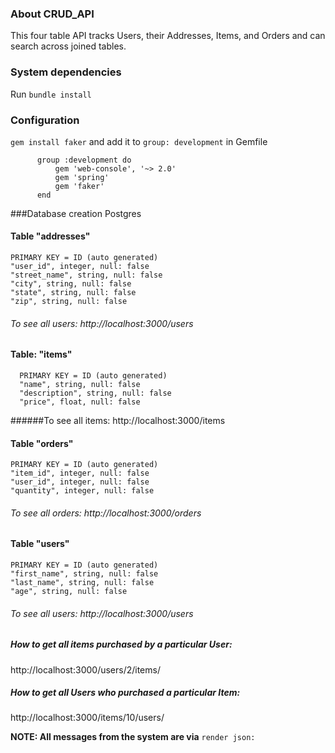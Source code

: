 ### About CRUD_API
This four table API tracks Users, their Addresses, Items, and Orders and can search across joined tables.

### System dependencies
Run `bundle install`
### Configuration
`gem install faker` and add it to `group: development` in Gemfile

          group :development do
              gem 'web-console', '~> 2.0'
              gem 'spring'
              gem 'faker'
          end

###Database creation
Postgres
#### Table "addresses"
    PRIMARY KEY = ID (auto generated)
    "user_id", integer, null: false
    "street_name", string, null: false
    "city", string, null: false
    "state", string, null: false
    "zip", string, null: false

###### To see all users: http://localhost:3000/users

#### Table: "items"
      PRIMARY KEY = ID (auto generated)
      "name", string, null: false
      "description", string, null: false
      "price", float, null: false

######To see all items: http://localhost:3000/items


#### Table "orders"
    PRIMARY KEY = ID (auto generated)
    "item_id", integer, null: false
    "user_id", integer, null: false
    "quantity", integer, null: false

###### To see all orders: http://localhost:3000/orders


#### Table "users"
    PRIMARY KEY = ID (auto generated)
    "first_name", string, null: false
    "last_name", string, null: false
    "age", string, null: false

###### To see all users: http://localhost:3000/users


##### How to get all items purchased by a particular User:
  http://localhost:3000/users/2/items/

##### How to get all Users who purchased a particular Item:
http://localhost:3000/items/10/users/

**NOTE: All messages from the system are via** `render json:`
